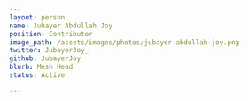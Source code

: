 ```yaml
---
layout: person
name: Jubayer Abdullah Joy	
position: Contributor
image_path: /assets/images/photos/jubayer-abdullah-joy.png
twitter: JubayerJoy_
github: JubayerJoy
blurb: Mesh Head
status: Active

---
```

